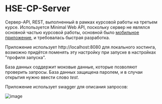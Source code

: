 # HSE-CP-Server

Сервер-API, REST, выполненный в рамках курсовой работы на третьем курсе. Используется Minimal Web API, поскольку сервер не являлся основной частью курсовой работы, основной было [мобильное приложение](https://github.com/miamib34ch/HSE-CP-Client), и требовалась быстрая разработка. 

Приложение использует http://localhost:8080 для локального хостинга, возможно придётся поменять эту настройку при запуске в настройках "профиля запуска".

База данных соддержит моковые данные, которые позволяют проверить запросы. База данных защищена паролем, и в случаи открытия нужно ввести слово *test*.

Приложение использует swagger для описания запросов: 

![image](https://github.com/miamib34ch/HSE-CP-Server/assets/77894393/52ff202b-019a-4dd6-8505-93342c34264d)

